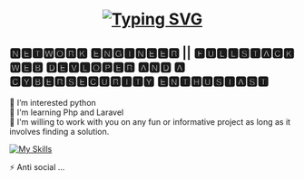 <h1 align="center">
<a href="https://git.io/typing-svg"><img src="https://readme-typing-svg.herokuapp.com?font=Pacifico&size=30&pause=1000&color=DBBBF5&random=false&width=435&lines=%F0%9F%91%8BHello+I'm+Hoodie+Kun" alt="Typing SVG" /></a>
</h1>

🅽🅴🆃🆆🅾🆁🅺 🅴🅽🅶🅸🅽🅴🅴🆁 || 🅵🆄🅻🅻🆂🆃🅰🅲🅺 🆆🅴🅱 🅳🅴🆅🅻🅾🅿🅴🆁 🅰🅽🅳 🅰 🅲🆈🅱🅴🆁🆂🅴🅲🆄🆁🅸🆃🆈 🅴🅽🆃🅷🆄🆂🅸🅰🆂🆃
--------------------------------------------------------------------

👀 I’m interested python <br>
🧠  I'm learning Php and Laravel <br>
💞️ I'm willing to work with you on any fun or informative project as long as it involves finding a solution. <br>

[![My Skills](https://skillicons.dev/icons?i=aws,gcp,windows,azure,docker,react,pug,vue,bash,figma,express,flask,git,github,go,discord,bots,django,angular,bootstrap,cs,c,cpp,html,css,java,js,jquery,kali,kubernetes,laravel,linkedin,linux,md,mongodb,mysql,nodejs,npm,ps,php,phpstorm,powershell,pr,pycharm,py,raspberrypi,react,replit,sqlite,sass,stackoverflow,sublime,tailwind,vue,vscode,ubuntu,nextjs,flutter&perline=20)](https://skillicons.dev)

⚡ Anti social ...
<!---
Hoodiekun/Hoodiekun is a ✨ special ✨ repository because its `README.md` (this file) appears on your GitHub profile.
You can click the Preview link to take a look at your changes.
--->
